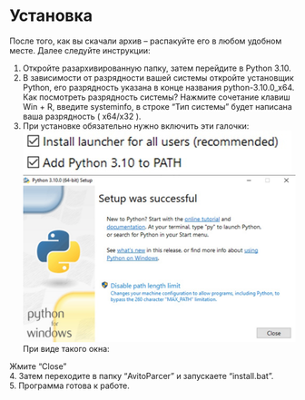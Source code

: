 # Установка
После того, как вы скачали архив – распакуйте его в любом удобном месте.
Далее следуйте инструкции:
1. Откройте разархивированную папку, затем перейдите в Python 3.10.
2. В зависимости от разрядности вашей системы откройте установщик Python, его разрядность указана в конце названия python-3.10.0_x64.
Как посмотреть разрядность системы?
Нажмите сочетание клавиш Win + R, введите systeminfo, в строке “Тип системы” будет написана ваша разрядность ( x64/x32 ).
3. При установке обязательно нужно включить эти галочки:
 ![Изображение](https://github.com/Lefirs/Avito-Parcer/blob/master/src/images/TeAkuW5Yw70.jpg "Логотип Markdown")
 ![Изображение](https://github.com/Lefirs/Avito-Parcer/blob/master/src/images/209wrzeOQnE.jpg "Логотип Markdown")
При виде такого окна:
 
Жмите “Close”  
4. Затем переходите в папку “AvitoParcer” и запускаете “install.bat”.  
5. Программа готова к работе.

